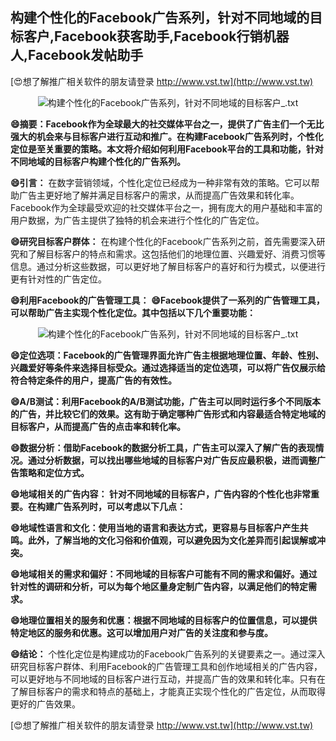 ## **构建个性化的Facebook广告系列，针对不同地域的目标客户,Facebook获客助手,Facebook行销机器人,Facebook发帖助手**

[😍想了解推广相关软件的朋友请登录 http://www.vst.tw](http://www.vst.tw)

 <center><img src="https://vst.tw/MP4/tuiguang/png/5.png" alt="构建个性化的Facebook广告系列，针对不同地域的目标客户_.txt"></center>

**😄摘要：Facebook作为全球最大的社交媒体平台之一，提供了广告主们一个无比强大的机会来与目标客户进行互动和推广。在构建Facebook广告系列时，个性化定位是至关重要的策略。本文将介绍如何利用Facebook平台的工具和功能，针对不同地域的目标客户构建个性化的广告系列。**

**😄引言：**
在数字营销领域，个性化定位已经成为一种非常有效的策略。它可以帮助广告主更好地了解并满足目标客户的需求，从而提高广告效果和转化率。Facebook作为全球最受欢迎的社交媒体平台之一，拥有庞大的用户基础和丰富的用户数据，为广告主提供了独特的机会来进行个性化的广告定位。

**😄研究目标客户群体：**
在构建个性化的Facebook广告系列之前，首先需要深入研究和了解目标客户的特点和需求。这包括他们的地理位置、兴趣爱好、消费习惯等信息。通过分析这些数据，可以更好地了解目标客户的喜好和行为模式，以便进行更有针对性的广告定位。

**😄利用Facebook的广告管理工具：**
**😄Facebook提供了一系列的广告管理工具，可以帮助广告主实现个性化定位。其中包括以下几个重要功能：**

 <center><img src="https://vst.tw/MP4/tuiguang/png/0.png" alt="构建个性化的Facebook广告系列，针对不同地域的目标客户_.txt"></center>

**😄定位选项：Facebook的广告管理界面允许广告主根据地理位置、年龄、性别、兴趣爱好等条件来选择目标受众。通过选择适当的定位选项，可以将广告仅展示给符合特定条件的用户，提高广告的有效性。**

**😄A/B测试：利用Facebook的A/B测试功能，广告主可以同时运行多个不同版本的广告，并比较它们的效果。这有助于确定哪种广告形式和内容最适合特定地域的目标客户，从而提高广告的点击率和转化率。**

**😄数据分析：借助Facebook的数据分析工具，广告主可以深入了解广告的表现情况。通过分析数据，可以找出哪些地域的目标客户对广告反应最积极，进而调整广告策略和定位方式。**

**😄地域相关的广告内容： 针对不同地域的目标客户，广告内容的个性化也非常重要。在构建广告系列时，可以考虑以下几点：**

**😄地域性语言和文化：使用当地的语言和表达方式，更容易与目标客户产生共鸣。此外，了解当地的文化习俗和价值观，可以避免因为文化差异而引起误解或冲突。**

**😄地域相关的需求和偏好：不同地域的目标客户可能有不同的需求和偏好。通过针对性的调研和分析，可以为每个地区量身定制广告内容，以满足他们的特定需求。**

**😄地理位置相关的服务和优惠：根据不同地域的目标客户的位置信息，可以提供特定地区的服务和优惠。这可以增加用户对广告的关注度和参与度。**

**😄结论：**
个性化定位是构建成功的Facebook广告系列的关键要素之一。通过深入研究目标客户群体、利用Facebook的广告管理工具和创作地域相关的广告内容，可以更好地与不同地域的目标客户进行互动，并提高广告的效果和转化率。只有在了解目标客户的需求和特点的基础上，才能真正实现个性化的广告定位，从而取得更好的广告效果。

[😍想了解推广相关软件的朋友请登录 http://www.vst.tw](http://www.vst.tw)



